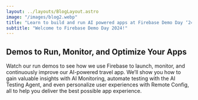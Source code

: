 ```yaml
---
layout: ../layouts/BlogLayout.astro
image: "/images/blog2.webp"
title: "Learn to build and run AI powered apps at Firebase Demo Day ‘24r"
subtitle: "Welcome to Firebase Demo Day 2024!"
---
```


## Demos to Run, Monitor, and Optimize Your Apps

Watch our run demos to see how we use Firebase to launch, monitor, and continuously improve our AI-powered travel app. We’ll show you how to gain valuable insights with AI Monitoring, automate testing with the AI Testing Agent, and even personalize user experiences with Remote Config, all to help you deliver the best possible app experience.
